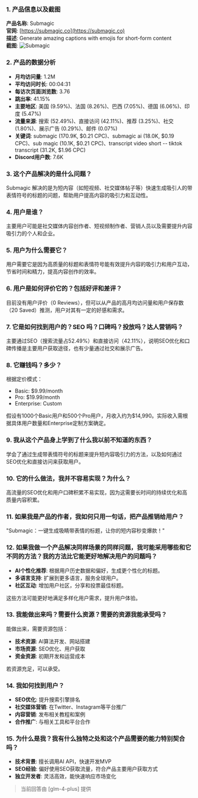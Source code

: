 ### 1. 产品信息以及截图

**产品名称**: Submagic  
**官网**: [https://submagic.co](https://submagic.co)  
**描述**: Generate amazing captions with emojis for short-form content  
**截图**: ![Submagic](https://cdn-images.toolify.ai/168837651095791380.jpg)

### 2. 产品的数据分析

- **月均访问量**: 1.2M
- **平均访问时长**: 00:04:31
- **每访次页面浏览数**: 3.76
- **跳出率**: 41.15%
- **主要地区**: 美国 (9.59%)、法国 (8.26%)、巴西 (7.05%)、德国 (6.06%)、印度 (5.47%)
- **流量来源**: 搜索 (52.49%)、直接访问 (42.11%)、推荐 (3.25%)、社交 (1.80%)、展示广告 (0.29%)、邮件 (0.07%)
- **关键词**: submagic (170.9K, $0.21 CPC)、submagic ai (18.0K, $0.19 CPC)、sub magic (10.1K, $0.21 CPC)、transcript video short -- tiktok transcript (31.2K, $1.96 CPC)
- **Discord用户数**: 7.6K

### 3. 这个产品解决的是什么问题？

Submagic 解决的是为短内容（如短视频、社交媒体帖子等）快速生成吸引人的带表情符号的标题的问题，帮助用户提高内容的吸引力和互动性。

### 4. 用户是谁？

主要用户可能是社交媒体内容创作者、短视频制作者、营销人员以及需要提升内容吸引力的个人和企业。

### 5. 用户为什么需要它？

用户需要它是因为高质量的标题和表情符号能有效提升内容的吸引力和用户互动，节省时间和精力，提高内容创作的效率。

### 6. 用户是如何评价它的？包括好评和差评？

目前没有用户评价（0 Reviews），但可以从产品的高月均访问量和用户保存数（20 Saved）推测，用户对其有一定的好感和需求。

### 7. 它是如何找到用户的？SEO 吗？口碑吗？投放吗？达人营销吗？

主要通过SEO（搜索流量占52.49%）和直接访问（42.11%），说明SEO优化和口碑传播是主要用户获取途径，也有少量通过社交和展示广告。

### 8. 它赚钱吗？多少？

根据定价模式：
- Basic: $9.99/month
- Pro: $19.99/month
- Enterprise: Custom

假设有1000个Basic用户和500个Pro用户，月收入约为$14,990。实际收入需根据具体用户数量和Enterprise定制方案确定。

### 9. 我从这个产品身上学到了什么我以前不知道的东西？

学会了通过生成带表情符号的标题来提升短内容吸引力的方法，以及如何通过SEO优化和直接访问来获取用户。

### 10. 它的什么做法，我并不容易实现？为什么？

高流量的SEO优化和用户口碑积累不易实现，因为这需要长时间的持续优化和高质量内容积累。

### 11. 如果我是产品的作者，我如何只用一句话，把产品推销给用户？

"Submagic：一键生成吸睛带表情的标题，让你的短内容秒变爆款！"

### 12. 如果我做一个产品解决同样场景的同样问题，我可能采用哪些和它不同的方法？我的方法比它能更好地解决用户的问题吗？

- **AI个性化推荐**: 根据用户历史数据和偏好，生成更个性化的标题。
- **多语言支持**: 扩展到更多语言，服务全球用户。
- **社区互动**: 增加用户社区，分享和投票最佳标题。

这些方法可能更好地满足多样化用户需求，提升用户体验。

### 13. 我能做出来吗？需要什么资源？需要的资源我能承受吗？

能做出来，需要资源包括：
- **技术资源**: AI算法开发、网站搭建
- **市场资源**: SEO优化、用户获取
- **资金资源**: 初期开发和运营成本

若资源充足，可以承受。

### 14. 我如何找到用户？

- **SEO优化**: 提升搜索引擎排名
- **社交媒体营销**: 在Twitter、Instagram等平台推广
- **内容营销**: 发布相关教程和案例
- **合作推广**: 与相关工具和平台合作

### 15. 为什么是我？我有什么独特之处和这个产品需要的能力特别契合吗？

- **技术背景**: 擅长调用AI API，快速开发MVP
- **SEO经验**: 偏好使用SEO获取流量，符合产品主要用户获取方式
- **独立开发者**: 灵活高效，能快速响应市场变化

> 当前回答由 [glm-4-plus] 提供